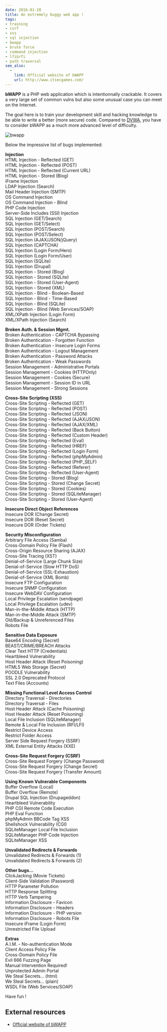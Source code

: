 ```yaml
---
date: 2016-01-28
title: An extremely buggy web app !
tags:
- training
- csrf
- xss
- sql injection
- bwapp
- brute force
- command injection
- lfi&rfi
- path traversal
see_also:
  -
    link: Official website of bWAPP
    url: http://www.itsecgames.com/
---
```

**bWAPP** is a PHP web application which is intentionnally crackable. It covers a very large set of common vulns but also some unusual case you can meet on the Internet.

The goal here is to train your development skill and hacking knowledge to be able to write a better (more secure) code.
Compared to [DVWA](/damn-vulnerable-web-application/), you have to consider bWAPP as a much more advanced level of difficulty.

![bwapp](/images/bwapp.png)
<!--more-->

Below the impressive list of bugs implemented:

**Injection**  
HTML Injection - Reflected (GET)  
HTML Injection - Reflected (POST)  
HTML Injection - Reflected (Current URL)  
HTML Injection - Stored (Blog)  
iFrame Injection  
LDAP Injection (Search)  
Mail Header Injection (SMTP)  
OS Command Injection  
OS Command Injection - Blind  
PHP Code Injection  
Server-Side Includes (SSI) Injection  
SQL Injection (GET/Search)  
SQL Injection (GET/Select)  
SQL Injection (POST/Search)  
SQL Injection (POST/Select)  
SQL Injection (AJAX/JSON/jQuery)  
SQL Injection (CAPTCHA)  
SQL Injection (Login Form/Hero)  
SQL Injection (Login Form/User)  
SQL Injection (SQLite)  
SQL Injection (Drupal)  
SQL Injection - Stored (Blog)  
SQL Injection - Stored (SQLite)  
SQL Injection - Stored (User-Agent)  
SQL Injection - Stored (XML)  
SQL Injection - Blind - Boolean-Based  
SQL Injection - Blind - Time-Based  
SQL Injection - Blind (SQLite)  
SQL Injection - Blind (Web Services/SOAP)  
XML/XPath Injection (Login Form)  
XML/XPath Injection (Search)

**Broken Auth. & Session Mgmt.**  
Broken Authentication - CAPTCHA Bypassing  
Broken Authentication - Forgotten Function  
Broken Authentication - Insecure Login Forms  
Broken Authentication - Logout Management  
Broken Authentication - Password Attacks  
Broken Authentication - Weak Passwords  
Session Management - Administrative Portals  
Session Management - Cookies (HTTPOnly)  
Session Management - Cookies (Secure)  
Session Management - Session ID in URL  
Session Management - Strong Sessions  

**Cross-Site Scripting (XSS)**  
Cross-Site Scripting - Reflected (GET)  
Cross-Site Scripting - Reflected (POST)  
Cross-Site Scripting - Reflected (JSON)  
Cross-Site Scripting - Reflected (AJAX/JSON)  
Cross-Site Scripting - Reflected (AJAX/XML)  
Cross-Site Scripting - Reflected (Back Button)  
Cross-Site Scripting - Reflected (Custom Header)  
Cross-Site Scripting - Reflected (Eval)  
Cross-Site Scripting - Reflected (HREF)  
Cross-Site Scripting - Reflected (Login Form)  
Cross-Site Scripting - Reflected (phpMyAdmin)  
Cross-Site Scripting - Reflected (PHP_SELF)  
Cross-Site Scripting - Reflected (Referer)  
Cross-Site Scripting - Reflected (User-Agent)  
Cross-Site Scripting - Stored (Blog)  
Cross-Site Scripting - Stored (Change Secret)  
Cross-Site Scripting - Stored (Cookies)  
Cross-Site Scripting - Stored (SQLiteManager)  
Cross-Site Scripting - Stored (User-Agent)  

**Insecure Direct Object References**  
Insecure DOR (Change Secret)  
Insecure DOR (Reset Secret)  
Insecure DOR (Order Tickets)  

**Security Misconfiguration**  
Arbitrary File Access (Samba)  
Cross-Domain Policy File (Flash)  
Cross-Origin Resource Sharing (AJAX)  
Cross-Site Tracing (XST)  
Denial-of-Service (Large Chunk Size)  
Denial-of-Service (Slow HTTP DoS)  
Denial-of-Service (SSL-Exhaustion)  
Denial-of-Service (XML Bomb)  
Insecure FTP Configuration  
Insecure SNMP Configuration  
Insecure WebDAV Configuration  
Local Privilege Escalation (sendpage)  
Local Privilege Escalation (udev)  
Man-in-the-Middle Attack (HTTP)  
Man-in-the-Middle Attack (SMTP)  
Old/Backup & Unreferenced Files  
Robots File  

**Sensitive Data Exposure**  
Base64 Encoding (Secret)  
BEAST/CRIME/BREACH Attacks  
Clear Text HTTP (Credentials)  
Heartbleed Vulnerability  
Host Header Attack (Reset Poisoning)  
HTML5 Web Storage (Secret)  
POODLE Vulnerability  
SSL 2.0 Deprecated Protocol  
Text Files (Accounts)  

**Missing Functional Level Access Control**  
Directory Traversal - Directories  
Directory Traversal - Files  
Host Header Attack (Cache Poisoning)  
Host Header Attack (Reset Poisoning)  
Local File Inclusion (SQLiteManager)  
Remote & Local File Inclusion (RFI/LFI)  
Restrict Device Access  
Restrict Folder Access  
Server Side Request Forgery (SSRF)  
XML External Entity Attacks (XXE)  

**Cross-Site Request Forgery (CSRF)**  
Cross-Site Request Forgery (Change Password)  
Cross-Site Request Forgery (Change Secret)  
Cross-Site Request Forgery (Transfer Amount)  

**Using Known Vulnerable Components**  
Buffer Overflow (Local)  
Buffer Overflow (Remote)  
Drupal SQL Injection (Drupageddon)  
Heartbleed Vulnerability  
PHP CGI Remote Code Execution  
PHP Eval Function  
phpMyAdmin BBCode Tag XSS  
Shellshock Vulnerability (CGI)  
SQLiteManager Local File Inclusion  
SQLiteManager PHP Code Injection  
SQLiteManager XSS  

**Unvalidated Redirects & Forwards**  
Unvalidated Redirects & Forwards (1)  
Unvalidated Redirects & Forwards (2)  

**Other bugs...**  
ClickJacking (Movie Tickets)  
Client-Side Validation (Password)  
HTTP Parameter Pollution  
HTTP Response Splitting  
HTTP Verb Tampering  
Information Disclosure - Favicon  
Information Disclosure - Headers  
Information Disclosure - PHP version  
Information Disclosure - Robots File  
Insecure iFrame (Login Form)  
Unrestricted File Upload  

**Extras**  
A.I.M. - No-authentication Mode  
Client Access Policy File  
Cross-Domain Policy File  
Evil 666 Fuzzing Page  
Manual Intervention Required!  
Unprotected Admin Portal  
We Steal Secrets... (html)  
We Steal Secrets... (plain)  
WSDL File (Web Services/SOAP)  

Have fun !


## External resources

- [Official website of bWAPP](http://www.itsecgames.com/)
